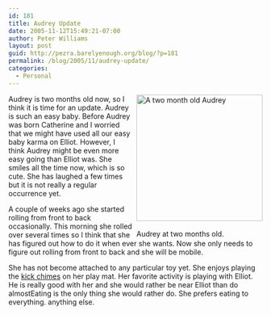 ```yaml
---
id: 181
title: Audrey Update
date: 2005-11-12T15:49:21-07:00
author: Peter Williams
layout: post
guid: http://pezra.barelyenough.org/blog/?p=181
permalink: /blog/2005/11/audrey-update/
categories:
  - Personal
---
```

<div style='float: right; padding-left: 1ex;'>
  <img src='http://www.barelyenough.org/photos/Wilmer/DSCN3230.sized.jpg' alt='A two month old Audrey' width='250' /><br /> <br /><span class='caption'>Audrey at two months old.</span>
</div>

Audrey is two months old now, so I think it is time for an update. Audrey is such an easy baby. <footnote>Before Audrey was born Catherine and I worried that we might have used all our easy baby karma on Elliot. However, I think Audrey might be even more easy going than Elliot was.</footnote> She smiles all the time now, which is so cute. She has laughed a few times but it is not really a regular occurrence yet.

A couple of weeks ago she started rolling from front to back occasionally. This morning she rolled over several times so I think that she has figured out how to do it when ever she wants. Now she only needs to figure out rolling from front to back and she will be mobile.

She has not become attached to any particular toy yet. She enjoys playing the [kick chimes](http://www.tinylove.com/toy.aspx?toyId=47) on her play mat. Her favorite activity is playing with Elliot. He is really good with her and she would rather be near Elliot than do almost<footnote>Eating is the only thing she would rather do. She prefers eating to everything.</footnote> anything else.